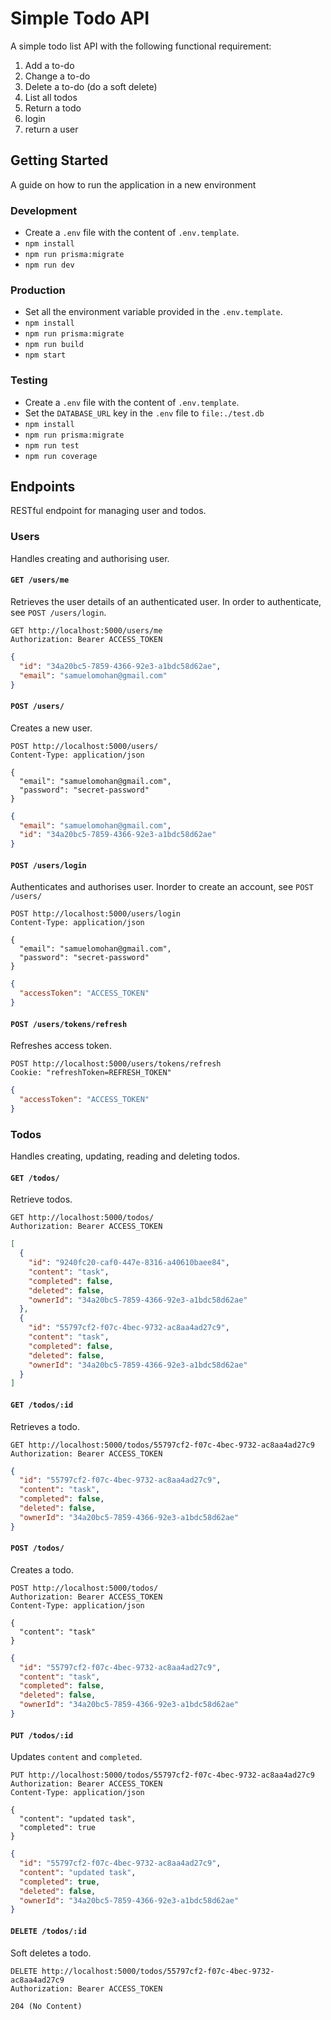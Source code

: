 # Simple Todo API

A simple todo list API with the following functional requirement:

1. Add a to-do
2. Change a to-do
3. Delete a to-do (do a soft delete)
4. List all todos
5. Return a todo
6. login
7. return a user

## Getting Started

A guide on how to run the application in a new environment

### Development
- Create a `.env` file with the content of `.env.template`.
- `npm install`
- `npm run prisma:migrate`
- `npm run dev`

### Production

- Set all the environment variable provided in the `.env.template`.
- `npm install`
- `npm run prisma:migrate`
- `npm run build`
- `npm start`

### Testing

- Create a `.env` file with the content of `.env.template`.
- Set the `DATABASE_URL` key in the `.env` file to `file:./test.db`
- `npm install`
- `npm run prisma:migrate`
- `npm run test`
- `npm run coverage`

## Endpoints
RESTful endpoint for managing user and todos.

### Users

Handles creating and authorising user.

#### `GET /users/me`

Retrieves the user details of an authenticated user. In order to authenticate, see `POST /users/login`.

```http request
GET http://localhost:5000/users/me
Authorization: Bearer ACCESS_TOKEN
```

```json
{
  "id": "34a20bc5-7859-4366-92e3-a1bdc58d62ae",
  "email": "samuelomohan@gmail.com"
}
```

#### `POST /users/`

Creates a new user.

```http request
POST http://localhost:5000/users/
Content-Type: application/json

{
  "email": "samuelomohan@gmail.com",
  "password": "secret-password"
}
```

```json
{
  "email": "samuelomohan@gmail.com",
  "id": "34a20bc5-7859-4366-92e3-a1bdc58d62ae"
}
```

#### `POST /users/login`

Authenticates and authorises user. Inorder to create an account, see `POST /users/`

```http request
POST http://localhost:5000/users/login
Content-Type: application/json

{
  "email": "samuelomohan@gmail.com",
  "password": "secret-password"
}
```

```json
{
  "accessToken": "ACCESS_TOKEN"
}
```

#### `POST /users/tokens/refresh`

Refreshes access token.

```http request
POST http://localhost:5000/users/tokens/refresh
Cookie: "refreshToken=REFRESH_TOKEN"
```

```json
{
  "accessToken": "ACCESS_TOKEN"
}
```

### Todos

Handles creating, updating, reading and deleting todos.

#### `GET /todos/`

Retrieve todos.

```http request
GET http://localhost:5000/todos/
Authorization: Bearer ACCESS_TOKEN
```

```json
[
  {
    "id": "9240fc20-caf0-447e-8316-a40610baee84",
    "content": "task",
    "completed": false,
    "deleted": false,
    "ownerId": "34a20bc5-7859-4366-92e3-a1bdc58d62ae"
  },
  {
    "id": "55797cf2-f07c-4bec-9732-ac8aa4ad27c9",
    "content": "task",
    "completed": false,
    "deleted": false,
    "ownerId": "34a20bc5-7859-4366-92e3-a1bdc58d62ae"
  }
]

```

#### `GET /todos/:id`

Retrieves a todo.

```http request
GET http://localhost:5000/todos/55797cf2-f07c-4bec-9732-ac8aa4ad27c9
Authorization: Bearer ACCESS_TOKEN
```

```json
{
  "id": "55797cf2-f07c-4bec-9732-ac8aa4ad27c9",
  "content": "task",
  "completed": false,
  "deleted": false,
  "ownerId": "34a20bc5-7859-4366-92e3-a1bdc58d62ae"
}
```

#### `POST /todos/`

Creates a todo.

```http request
POST http://localhost:5000/todos/
Authorization: Bearer ACCESS_TOKEN
Content-Type: application/json

{
  "content": "task"
}
```

```json
{
  "id": "55797cf2-f07c-4bec-9732-ac8aa4ad27c9",
  "content": "task",
  "completed": false,
  "deleted": false,
  "ownerId": "34a20bc5-7859-4366-92e3-a1bdc58d62ae"
}
```

#### `PUT /todos/:id`

Updates `content` and `completed`.

```http request
PUT http://localhost:5000/todos/55797cf2-f07c-4bec-9732-ac8aa4ad27c9
Authorization: Bearer ACCESS_TOKEN
Content-Type: application/json

{
  "content": "updated task",
  "completed": true
}
```

```json
{
  "id": "55797cf2-f07c-4bec-9732-ac8aa4ad27c9",
  "content": "updated task",
  "completed": true,
  "deleted": false,
  "ownerId": "34a20bc5-7859-4366-92e3-a1bdc58d62ae"
}
```

#### `DELETE /todos/:id`

Soft deletes a todo.

```http request
DELETE http://localhost:5000/todos/55797cf2-f07c-4bec-9732-ac8aa4ad27c9
Authorization: Bearer ACCESS_TOKEN
```

```
204 (No Content)
```

